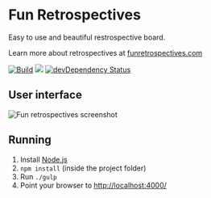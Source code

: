 # Fun Retrospectives
Easy to use and beautiful restrospective board.

Learn more about retrospectives at [funretrospectives.com](http://funretrospectives.com)

[![Build](https://snap-ci.com/funretro/distributed/branch/master/build_image)](https://snap-ci.com/funretro/distributed/branch/master)
<a href="https://codeclimate.com/github/glauberramos/fireideaz"><img src="https://codeclimate.com/github/glauberramos/fireideaz/badges/gpa.svg" /></a>&nbsp;[![devDependency Status](https://david-dm.org/funretro/distributed/dev-status.svg)](https://david-dm.org/funretro/distributed#info=devDependencies)


## User interface

![Fun retrospectives screenshot](http://i.imgur.com/iY1zc2Y.png)


## Running

1. Install [Node.js](https://nodejs.org/en/)
2. ```npm install``` (inside the project folder)
3. Run ```./gulp```
4. Point your browser to [http://localhost:4000/](http://localhost:4000/)
